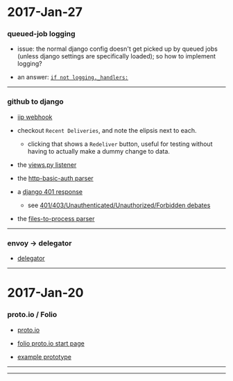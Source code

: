 2017-Jan-27
===========

### queued-job logging

- issue: the normal django config doesn't get picked up by queued jobs (unless django settings are specifically loaded); so how to implement logging?

- an answer: [`if not logging._handlers:`](https://github.com/birkin/iip_processing_project/blob/cd4345ec22f1ae35bc6ac8b8033d9653b5b96374/iip_processing_app/lib/processor.py#L17-L20)

---


### github to django

- [iip webhook](https://github.com/Brown-University-Library/iip-texts/settings/hooks/11528275)

- checkout `Recent Deliveries`, and note the elipsis next to each.
    - clicking that shows a `Redeliver` button, useful for testing without having to actually make a dummy change to data.

- the [views.py listener](https://github.com/birkin/iip_processing_project/blob/9e5be9cd202442bfea03a1688d4a261f4d4fcbd6/iip_processing_app/views.py#L25-L38)

- the [http-basic-auth parser](https://github.com/birkin/iip_processing_project/blob/2778e3503633a27f0c9f93fcb35184e572fc337b/iip_processing_app/lib/github_helper.py#L21-L30)

- a [django 401 response](https://github.com/birkin/iip_processing_project/blob/9da2ddd83a1987b0782b4716c0b4be8bf47b2a6e/iip_processing_app/lib/github_helper.py#L40-L46)
    - see [401/403/Unauthenticated/Unauthorized/Forbidden debates](https://www.google.com/search?client=safari&rls=en&q=401+unauthorized+unauthenticated&ie=UTF-8&oe=UTF-8)

- the [files-to-process parser](https://github.com/birkin/iip_processing_project/blob/9da2ddd83a1987b0782b4716c0b4be8bf47b2a6e/iip_processing_app/lib/github_helper.py#L59-L80)

---

### envoy -> delegator

- [delegator](https://github.com/kennethreitz/delegator.py)

---


2017-Jan-20
============

### proto.io / Folio

- [proto.io](https://proto.io)

- [folio proto.io start page](https://discuss.folio.org/t/seedling-design-your-own-folio-app-no-need-for-programming/264)

- [example prototype](https://share.proto.io/D7XIAW/)

---

---

